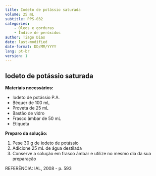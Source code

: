 ```yaml
---
title: Iodeto de potássio saturada
volume: 25 mL
subtitle: PPS-032
categories:
    - Óleos e gorduras
    - Índice de peróxidos
author: Tiago Dias
date: last-modified
date-format: DD/MM/YYYY
lang: pt-br
version: 1
---
```


## Iodeto de potássio saturada

**Materiais necessários:**

- Iodeto de potássio P.A.
- Béquer de 100 mL
- Proveta de 25 mL
- Bastão de vidro
- Frasco âmbar de 50 mL
- Etiqueta

**Preparo da solução:**

1. Pese 30 g de iodeto de potássio
2. Adicione 25 mL de água destilada
3. Conserve a solução em frasco âmbar e utilize no mesmo dia da sua preparação

REFERÊNCIA: IAL, 2008 - p. 593
